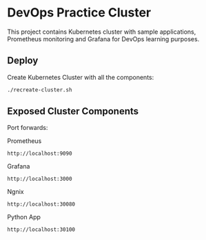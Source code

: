 # DevOps Practice Cluster

This project contains Kubernetes cluster with sample applications, Prometheus monitoring and Grafana for DevOps learning purposes.

## Deploy

Create Kubernetes Cluster with all the components:

```sh
./recreate-cluster.sh
```

## Exposed Cluster Components

Port forwards:

Prometheus
```text
http://localhost:9090
```

Grafana
```text
http://localhost:3000
```

Ngnix
```text
http://localhost:30080
```

Python App
```text
http://localhost:30100
```